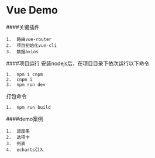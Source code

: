 # Vue Demo

####关键插件

```
1.  路由vue-router
2.  项目初始化vue-cli
3.  数据axios

```
####项目运行
安装nodejs后，在项目目录下依次运行以下命令
```
1.  npm i cnpm
2.  cnpm i
3.  npm run dev

```

打包命令
```
1.  npm run build

```

####demo案例
```
1.  进度条
2.  选项卡
3.  列表
4.  echarts引入

```